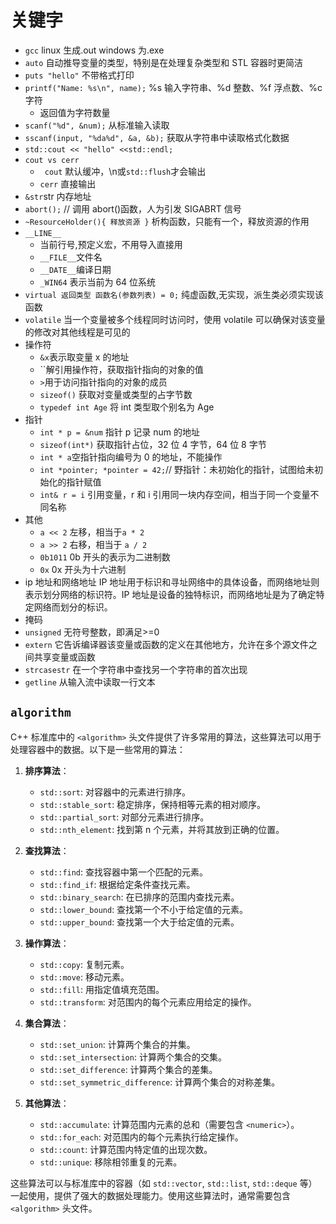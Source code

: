 # 关键字

- `gcc` linux 生成.out windows 为.exe
- `auto` 自动推导变量的类型，特别是在处理复杂类型和 STL 容器时更简洁
- `puts "hello"` 不带格式打印
- `printf("Name: %s\n", name);` %s 输入字符串、%d 整数、%f 浮点数、%c 字符
    - 返回值为字符数量
- `scanf("%d", &num);` 从标准输入读取
- `sscanf(input, "%da%d", &a, &b);` 获取从字符串中读取格式化数据
- `std::cout << "hello" <<std::endl;`
- `cout vs cerr `
    - ` cout` 默认缓冲，\n或`std::flush`才会输出
    - `cerr` 直接输出
- `&str`str 内存地址
- `abort();` // 调用 abort()函数，人为引发 SIGABRT 信号
- `~ResourceHolder(){ 释放资源 }` 析构函数，只能有一个，释放资源的作用
- `__LINE__`
    - 当前行号,预定义宏，不用导入直接用
    - `__FILE__`文件名
    - `__DATE__`编译日期
    - `_WIN64` 表示当前为 64 位系统
- `virtual 返回类型 函数名(参数列表) = 0;` 纯虚函数,无实现，派生类必须实现该函数
- `volatile` 当一个变量被多个线程同时访问时，使用 volatile 可以确保对该变量的修改对其他线程是可见的
- 操作符
    - `&x`表示取变量 x 的地址
    - ``解引用操作符，获取指针指向的对象的值
    - `>`用于访问指针指向的对象的成员
    - `sizeof()` 获取对变量或类型的占字节数
    - `typedef int Age` 将 int 类型取个别名为 Age
- 指针
    - `int * p = &num` 指针 p 记录 num 的地址
    - `sizeof(int*)` 获取指针占位，32 位 4 字节，64 位 8 字节
    - `int * a`空指针指向编号为 0 的地址，不能操作
    - `int *pointer; *pointer = 42;`// 野指针：未初始化的指针，试图给未初始化的指针赋值
    - `int& r = i` 引用变量，r 和 i 引用同一块内存空间，相当于同一个变量不同名称
- 其他
    - `a << 2` 左移，相当于`a * 2`
    - `a >> 2` 右移，相当于 `a / 2`
    - `0b1011` 0b 开头的表示为二进制数
    - `0x` 0x 开头为十六进制
- ip 地址和网络地址 IP 地址用于标识和寻址网络中的具体设备，而网络地址则表示划分网络的标识符。IP 地址是设备的独特标识，而网络地址是为了确定特定网络而划分的标识。
- 掩码
- `unsigned` 无符号整数，即满足>=0
- `extern` 它告诉编译器该变量或函数的定义在其他地方，允许在多个源文件之间共享变量或函数
- `strcasestr` 在一个字符串中查找另一个字符串的首次出现
- `getline` 从输入流中读取一行文本

## `algorithm`
C++ 标准库中的 `<algorithm>` 头文件提供了许多常用的算法，这些算法可以用于处理容器中的数据。以下是一些常用的算法：

1. **排序算法**：

   * `std::sort`: 对容器中的元素进行排序。
   * `std::stable_sort`: 稳定排序，保持相等元素的相对顺序。
   * `std::partial_sort`: 对部分元素进行排序。
   * `std::nth_element`: 找到第 n 个元素，并将其放到正确的位置。

2. **查找算法**：

   * `std::find`: 查找容器中第一个匹配的元素。
   * `std::find_if`: 根据给定条件查找元素。
   * `std::binary_search`: 在已排序的范围内查找元素。
   * `std::lower_bound`: 查找第一个不小于给定值的元素。
   * `std::upper_bound`: 查找第一个大于给定值的元素。

3. **操作算法**：

   * `std::copy`: 复制元素。
   * `std::move`: 移动元素。
   * `std::fill`: 用指定值填充范围。
   * `std::transform`: 对范围内的每个元素应用给定的操作。

4. **集合算法**：

   * `std::set_union`: 计算两个集合的并集。
   * `std::set_intersection`: 计算两个集合的交集。
   * `std::set_difference`: 计算两个集合的差集。
   * `std::set_symmetric_difference`: 计算两个集合的对称差集。

5. **其他算法**：

   * `std::accumulate`: 计算范围内元素的总和（需要包含 `<numeric>`）。
   * `std::for_each`: 对范围内的每个元素执行给定操作。
   * `std::count`: 计算范围内特定值的出现次数。
   * `std::unique`: 移除相邻重复的元素。

这些算法可以与标准库中的容器（如 `std::vector`, `std::list`, `std::deque` 等）一起使用，提供了强大的数据处理能力。使用这些算法时，通常需要包含 `<algorithm>` 头文件。
